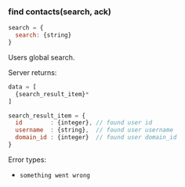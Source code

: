 ### find contacts(search, ack)
```javascript
search = {
  search: {string}
}
```
Users global search.

Server returns:
```javascript
data = [
  {search_result_item}*
]
```
```javascript
search_result_item = {
  id        : {integer}, // found user id
  username  : {string},  // found user username
  domain_id : {integer}  // found user domain_id
}
```

Error types:
  - `something went wrong`
